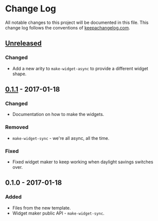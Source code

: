 # Change Log
All notable changes to this project will be documented in this file. This change log follows the conventions of [keepachangelog.com](http://keepachangelog.com/).

## [Unreleased]
### Changed
- Add a new arity to `make-widget-async` to provide a different widget shape.

## [0.1.1] - 2017-01-18
### Changed
- Documentation on how to make the widgets.

### Removed
- `make-widget-sync` - we're all async, all the time.

### Fixed
- Fixed widget maker to keep working when daylight savings switches over.

## 0.1.0 - 2017-01-18
### Added
- Files from the new template.
- Widget maker public API - `make-widget-sync`.

[Unreleased]: https://github.com/your-name/stories/compare/0.1.1...HEAD
[0.1.1]: https://github.com/your-name/stories/compare/0.1.0...0.1.1
